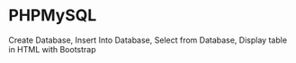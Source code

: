 # PHPMySQL
Create Database, Insert Into Database, Select from Database, Display table in HTML with Bootstrap
